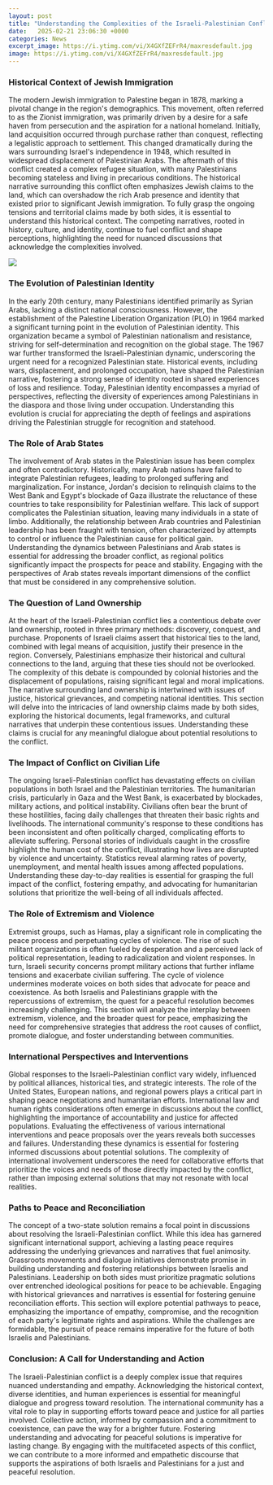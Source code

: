 ```yaml
---
layout: post
title: "Understanding the Complexities of the Israeli-Palestinian Conflict"
date:   2025-02-21 23:06:30 +0000
categories: News
excerpt_image: https://i.ytimg.com/vi/X4GXfZEFrR4/maxresdefault.jpg
image: https://i.ytimg.com/vi/X4GXfZEFrR4/maxresdefault.jpg
---
```


### Historical Context of Jewish Immigration
The modern Jewish immigration to Palestine began in 1878, marking a pivotal change in the region's demographics. This movement, often referred to as the Zionist immigration, was primarily driven by a desire for a safe haven from persecution and the aspiration for a national homeland. Initially, land acquisition occurred through purchase rather than conquest, reflecting a legalistic approach to settlement. This changed dramatically during the wars surrounding Israel's independence in 1948, which resulted in widespread displacement of Palestinian Arabs. The aftermath of this conflict created a complex refugee situation, with many Palestinians becoming stateless and living in precarious conditions. 
The historical narrative surrounding this conflict often emphasizes Jewish claims to the land, which can overshadow the rich Arab presence and identity that existed prior to significant Jewish immigration. To fully grasp the ongoing tensions and territorial claims made by both sides, it is essential to understand this historical context. The competing narratives, rooted in history, culture, and identity, continue to fuel conflict and shape perceptions, highlighting the need for nuanced discussions that acknowledge the complexities involved.

![](https://i.ytimg.com/vi/X4GXfZEFrR4/maxresdefault.jpg)
### The Evolution of Palestinian Identity
In the early 20th century, many Palestinians identified primarily as Syrian Arabs, lacking a distinct national consciousness. However, the establishment of the Palestine Liberation Organization (PLO) in 1964 marked a significant turning point in the evolution of Palestinian identity. This organization became a symbol of Palestinian nationalism and resistance, striving for self-determination and recognition on the global stage. 
The 1967 war further transformed the Israeli-Palestinian dynamic, underscoring the urgent need for a recognized Palestinian state. Historical events, including wars, displacement, and prolonged occupation, have shaped the Palestinian narrative, fostering a strong sense of identity rooted in shared experiences of loss and resilience. Today, Palestinian identity encompasses a myriad of perspectives, reflecting the diversity of experiences among Palestinians in the diaspora and those living under occupation. Understanding this evolution is crucial for appreciating the depth of feelings and aspirations driving the Palestinian struggle for recognition and statehood.
### The Role of Arab States
The involvement of Arab states in the Palestinian issue has been complex and often contradictory. Historically, many Arab nations have failed to integrate Palestinian refugees, leading to prolonged suffering and marginalization. For instance, Jordan's decision to relinquish claims to the West Bank and Egypt's blockade of Gaza illustrate the reluctance of these countries to take responsibility for Palestinian welfare. 
This lack of support complicates the Palestinian situation, leaving many individuals in a state of limbo. Additionally, the relationship between Arab countries and Palestinian leadership has been fraught with tension, often characterized by attempts to control or influence the Palestinian cause for political gain. Understanding the dynamics between Palestinians and Arab states is essential for addressing the broader conflict, as regional politics significantly impact the prospects for peace and stability. Engaging with the perspectives of Arab states reveals important dimensions of the conflict that must be considered in any comprehensive solution.
### The Question of Land Ownership
At the heart of the Israeli-Palestinian conflict lies a contentious debate over land ownership, rooted in three primary methods: discovery, conquest, and purchase. Proponents of Israeli claims assert that historical ties to the land, combined with legal means of acquisition, justify their presence in the region. Conversely, Palestinians emphasize their historical and cultural connections to the land, arguing that these ties should not be overlooked.
The complexity of this debate is compounded by colonial histories and the displacement of populations, raising significant legal and moral implications. The narrative surrounding land ownership is intertwined with issues of justice, historical grievances, and competing national identities. This section will delve into the intricacies of land ownership claims made by both sides, exploring the historical documents, legal frameworks, and cultural narratives that underpin these contentious issues. Understanding these claims is crucial for any meaningful dialogue about potential resolutions to the conflict.
### The Impact of Conflict on Civilian Life
The ongoing Israeli-Palestinian conflict has devastating effects on civilian populations in both Israel and the Palestinian territories. The humanitarian crisis, particularly in Gaza and the West Bank, is exacerbated by blockades, military actions, and political instability. Civilians often bear the brunt of these hostilities, facing daily challenges that threaten their basic rights and livelihoods.
The international community's response to these conditions has been inconsistent and often politically charged, complicating efforts to alleviate suffering. Personal stories of individuals caught in the crossfire highlight the human cost of the conflict, illustrating how lives are disrupted by violence and uncertainty. Statistics reveal alarming rates of poverty, unemployment, and mental health issues among affected populations. Understanding these day-to-day realities is essential for grasping the full impact of the conflict, fostering empathy, and advocating for humanitarian solutions that prioritize the well-being of all individuals affected.
### The Role of Extremism and Violence
Extremist groups, such as Hamas, play a significant role in complicating the peace process and perpetuating cycles of violence. The rise of such militant organizations is often fueled by desperation and a perceived lack of political representation, leading to radicalization and violent responses. In turn, Israeli security concerns prompt military actions that further inflame tensions and exacerbate civilian suffering.
The cycle of violence undermines moderate voices on both sides that advocate for peace and coexistence. As both Israelis and Palestinians grapple with the repercussions of extremism, the quest for a peaceful resolution becomes increasingly challenging. This section will analyze the interplay between extremism, violence, and the broader quest for peace, emphasizing the need for comprehensive strategies that address the root causes of conflict, promote dialogue, and foster understanding between communities.
### International Perspectives and Interventions
Global responses to the Israeli-Palestinian conflict vary widely, influenced by political alliances, historical ties, and strategic interests. The role of the United States, European nations, and regional powers plays a critical part in shaping peace negotiations and humanitarian efforts. International law and human rights considerations often emerge in discussions about the conflict, highlighting the importance of accountability and justice for affected populations.
Evaluating the effectiveness of various international interventions and peace proposals over the years reveals both successes and failures. Understanding these dynamics is essential for fostering informed discussions about potential solutions. The complexity of international involvement underscores the need for collaborative efforts that prioritize the voices and needs of those directly impacted by the conflict, rather than imposing external solutions that may not resonate with local realities.
### Paths to Peace and Reconciliation
The concept of a two-state solution remains a focal point in discussions about resolving the Israeli-Palestinian conflict. While this idea has garnered significant international support, achieving a lasting peace requires addressing the underlying grievances and narratives that fuel animosity. Grassroots movements and dialogue initiatives demonstrate promise in building understanding and fostering relationships between Israelis and Palestinians.
Leadership on both sides must prioritize pragmatic solutions over entrenched ideological positions for peace to be achievable. Engaging with historical grievances and narratives is essential for fostering genuine reconciliation efforts. This section will explore potential pathways to peace, emphasizing the importance of empathy, compromise, and the recognition of each party's legitimate rights and aspirations. While the challenges are formidable, the pursuit of peace remains imperative for the future of both Israelis and Palestinians.
### Conclusion: A Call for Understanding and Action
The Israeli-Palestinian conflict is a deeply complex issue that requires nuanced understanding and empathy. Acknowledging the historical context, diverse identities, and human experiences is essential for meaningful dialogue and progress toward resolution. The international community has a vital role to play in supporting efforts toward peace and justice for all parties involved.
Collective action, informed by compassion and a commitment to coexistence, can pave the way for a brighter future. Fostering understanding and advocating for peaceful solutions is imperative for lasting change. By engaging with the multifaceted aspects of this conflict, we can contribute to a more informed and empathetic discourse that supports the aspirations of both Israelis and Palestinians for a just and peaceful resolution.